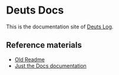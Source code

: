 # Deuts Docs

This is the documentation site of [Deuts Log](https://deuts.org). 

## Reference materials
- [Old Readme](README-old.md)
- [Just the Docs documentation](https://just-the-docs.com/)